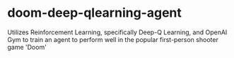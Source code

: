 # doom-deep-qlearning-agent
 Utilizes Reinforcement Learning, specifically Deep-Q Learning, and OpenAI Gym to train an agent to perform well in the popular first-person shooter game 'Doom'
